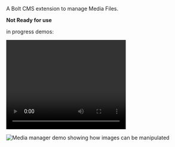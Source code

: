 A Bolt CMS extension to manage Media Files.  

**Not Ready for use**  

in progress demos:  

<video width="320" height="240" controls>
  <source src="srceenshots/demo.mp4" type="video/mp4">
</video>

![Media manager demo showing how images can be manipulated](screenshots/demo.gif "Bolt Media manager demo")